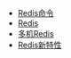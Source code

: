 * [Redis命令](redis/redis_command.md)
* [Redis](redis/redis.md)
* [多机Redis](redis/redis_multiple.md)
* [Redis新特性](redis/redis_new_feature.md)
